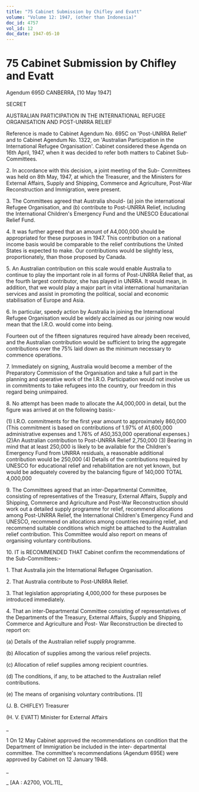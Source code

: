 ```yaml
---
title: "75 Cabinet Submission by Chifley and Evatt"
volume: "Volume 12: 1947, (other than Indonesia)"
doc_id: 4757
vol_id: 12
doc_date: 1947-05-10
---
```


# 75 Cabinet Submission by Chifley and Evatt

Agendum 695D CANBERRA, [10 May 1947]

SECRET

AUSTRALIAN PARTICIPATION IN THE INTERNATIONAL REFUGEE ORGANISATION AND POST-UNRRA RELIEF

Reference is made to Cabinet Agendum No. 695C on 'Post-UNRRA Relief' and to Cabinet Agendum No. 1322, on 'Australian Participation in the International Refugee Organisation'. Cabinet considered these Agenda on 16th April, 1947, when it was decided to refer both matters to Cabinet Sub-Committees.

2\. In accordance with this decision, a joint meeting of the Sub- Committees was held on 8th May, 1947, at which the Treasurer, and the Ministers for External Affairs, Supply and Shipping, Commerce and Agriculture, Post-War Reconstruction and Immigration, were present.

3\. The Committees agreed that Australia should- (a) join the international Refugee Organisation, and (b) contribute to Post-UNRRA Relief, including the International Children's Emergency Fund and the UNESCO Educational Relief Fund.

4\. It was further agreed that an amount of A4,000,000 should be appropriated for these purposes in 1947. This contribution on a national income basis would be comparable to the relief contributions the United States is expected to make. Our contributions would be slightly less, proportionately, than those proposed by Canada.

5\. An Australian contribution on this scale would enable Australia to continue to play the important role in all forms of Post-UNRRA Relief that, as the fourth largest contributor, she has played in UNRRA. It would mean, in addition, that we would play a major part in vital international humanitarian services and assist in promoting the political, social and economic stabilisation of Europe and Asia.

6\. In particular, speedy action by Australia in joining the International Refugee Organisation would be widely acclaimed as our joining now would mean that the I.R.O. would come into being.

Fourteen out of the fifteen signatures required have already been received, and the Australian contribution would be sufficient to bring the aggregate contributions over the 75% laid down as the minimum necessary to commence operations.

7\. Immediately on signing, Australia would become a member of the Preparatory Commission of the Organisation and take a full part in the planning and operative work of the I.R.O. Participation would not involve us in commitments to take refugees into the country, our freedom in this regard being unimpaired.

8\. No attempt has been made to allocate the A4,000,000 in detail, but the figure was arrived at on the following basis:-

(1) I.R.O. commitments for the first year amount to approximately 860,000 (This commitment is based on contributions of 1.97% of A1,600,000 administrative expenses and 1.76% of A50,353,000 operational expenses.) (2)An Australian contribution to Post-UNRRA Relief 2,750,000 (3) Bearing in mind that at least 250,000 is likely to be available for the Children's Emergency Fund from UNRRA residuals, a reasonable additional contribution would be 250,000 (4) Details of the contributions required by UNESCO for educational relief and rehabilitation are not yet known, but would be adequately covered by the balancing figure of 140,000 TOTAL 4,000,000

9\. The Committees agreed that an inter-Departmental Committee, consisting of representatives of the Treasury, External Affairs, Supply and Shipping, Commerce and Agriculture and Post-War Reconstruction should work out a detailed supply programme for relief, recommend allocations among Post-UNRRA Relief, the International Children's Emergency Fund and UNESCO, recommend on allocations among countries requiring relief, and recommend suitable conditions which might be attached to the Australian relief contribution. This Committee would also report on means of organising voluntary contributions.

10\. IT is RECOMMENDED THAT Cabinet confirm the recommendations of the Sub-Committees:-

1\. That Australia join the International Refugee Organisation.

2\. That Australia contribute to Post-UNRRA Relief.

3\. That legislation appropriating 4,000,000 for these purposes be introduced immediately.

4\. That an inter-Departmental Committee consisting of representatives of the Departments of the Treasury, External Affairs, Supply and Shipping, Commerce and Agriculture and Post- War Reconstruction be directed to report on:

(a) Details of the Australian relief supply programme.

(b) Allocation of supplies among the various relief projects.

(c) Allocation of relief supplies among recipient countries.

(d) The conditions, if any, to be attached to the Australian relief contributions.

(e) The means of organising voluntary contributions. [1]

(J. B. CHIFLEY) Treasurer

(H. V. EVATT) Minister for External Affairs

_

1 On 12 May Cabinet approved the recommendations on condition that the Department of Immigration be included in the inter- departmental committee. The committee's recommendations (Agendum 695E) were approved by Cabinet on 12 January 1948.

_

_ [AA : A2700, VOL.11]_
